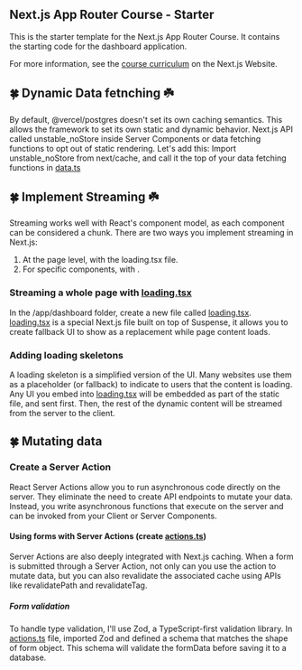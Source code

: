 ## Next.js App Router Course - Starter

This is the starter template for the Next.js App Router Course. It contains the starting code for the dashboard application.

For more information, see the [course curriculum](https://nextjs.org/learn) on the Next.js Website.

##  🍀 Dynamic Data fetnching  ☘️
By default, @vercel/postgres doesn't set its own caching semantics. This allows the framework to set its own static and dynamic behavior.
Next.js API called unstable_noStore inside Server Components or data fetching functions to opt out of static rendering. Let's add this:
 Import unstable_noStore from next/cache, and call it the top of your data fetching functions in [data.ts](./app/lib/data.ts)

 ##  🍀 Implement Streaming  ☘️
 Streaming works well with React's component model, as each component can be considered a chunk.
 There are two ways you implement streaming in Next.js:
 1. At the page level, with the loading.tsx file.
 2. For specific components, with <Suspense>.

 ### Streaming a whole page with [loading.tsx](./app/ui/dashboard/(overview)/loading.tsx)
In the /app/dashboard folder, create a new file called [loading.tsx](./app/ui/dashboard/(overview)/loading.tsx).
[loading.tsx](./app/ui/dashboard/(overview)/loading.tsx) is a special Next.js file built on top of Suspense, it allows you to create fallback UI to show as a replacement while page content loads.

### Adding loading skeletons 
A loading skeleton is a simplified version of the UI. Many websites use them as a placeholder (or fallback) to indicate to users that the content is loading. Any UI you embed into [loading.tsx](./app/ui/dashboard/(overview)/loading.tsx)  will be embedded as part of the static file, and sent first. Then, the rest of the dynamic content will be streamed from the server to the client.

##  🍀 Mutating data

### Create a Server Action
React Server Actions allow you to run asynchronous code directly on the server. They eliminate the need to create API endpoints to mutate your data. Instead, you write asynchronous functions that execute on the server and can be invoked from your Client or Server Components.

#### Using forms with Server Actions (create [actions.ts](./app/lib/actions.ts))
Server Actions are also deeply integrated with Next.js caching. When a form is submitted through a Server Action, not only can you use the action to mutate data, but you can also revalidate the associated cache using APIs like revalidatePath and revalidateTag.

##### Form validation
To handle type validation, I'll use Zod, a TypeScript-first validation library.
In [actions.ts](./app/lib/actions.ts) file, imported Zod and defined a schema that matches the shape of form object. This schema will validate the formData before saving it to a database.
